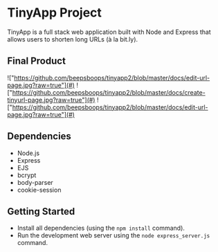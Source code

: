 # TinyApp Project

TinyApp is a full stack web application built with Node and Express that allows users to shorten long URLs (à la bit.ly).

## Final Product

!["https://github.com/beepsboops/tinyapp2/blob/master/docs/edit-url-page.jpg?raw=true"](#)
!["https://github.com/beepsboops/tinyapp2/blob/master/docs/create-tinyurl-page.jpg?raw=true"](#)
!["https://github.com/beepsboops/tinyapp2/blob/master/docs/edit-url-page.jpg?raw=true"](#)

## Dependencies

- Node.js
- Express
- EJS
- bcrypt
- body-parser
- cookie-session

## Getting Started

- Install all dependencies (using the `npm install` command).
- Run the development web server using the `node express_server.js` command.